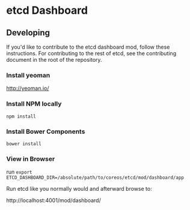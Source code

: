 # etcd Dashboard

## Developing

If you'd like to contribute to the etcd dashboard mod, follow these instructions. For contributing to the rest of etcd, see the contributing document in the root of the repository.

### Install yeoman

http://yeoman.io/

### Install NPM locally

```
npm install
```

### Install Bower Components

```
bower install
```

### View in Browser

run `export ETCD_DASHBOARD_DIR=/absolute/path/to/coreos/etcd/mod/dashboard/app`  

Run etcd like you normally would and afterward browse to:

http://localhost:4001/mod/dashboard/
